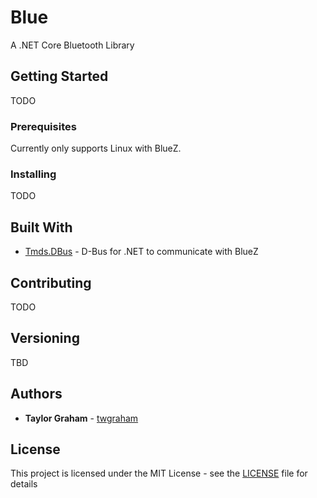 # Blue

A .NET Core Bluetooth Library

## Getting Started

TODO

### Prerequisites

Currently only supports Linux with BlueZ.


### Installing

TODO

## Built With

* [Tmds.DBus](https://github.com/tmds/Tmds.DBus) - D-Bus for .NET to communicate with BlueZ

## Contributing

TODO

## Versioning

TBD

## Authors

* **Taylor Graham** - [twgraham](https://github.com/twgraham)

## License

This project is licensed under the MIT License - see the [LICENSE](LICENSE) file for details

